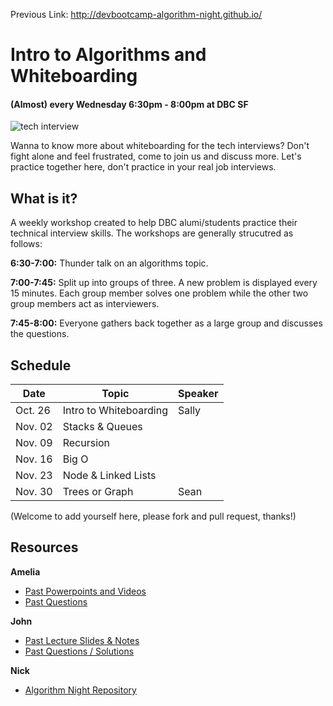 Previous Link: http://devbootcamp-algorithm-night.github.io/

# Intro to Algorithms and Whiteboarding
#### (Almost) every Wednesday 6:30pm - 8:00pm at DBC SF
![tech interview](whiteboarding.jpg "whiteboarding scenario")

Wanna to know more about whiteboarding for the tech interviews? Don't fight alone and feel frustrated, come to join us and discuss more. Let's practice together here, don't practice in your real job interviews.

## What is it?

A weekly workshop created to help DBC alumi/students practice their technical interview skills. The workshops are generally strucutred as follows:

**6:30-7:00:** Thunder talk on an algorithms topic.

**7:00-7:45:** Split up into groups of three. A new problem is displayed every 15 minutes. Each group member solves one problem while the other two group members act as interviewers.

**7:45-8:00:** Everyone gathers back together as a large group and discusses the questions.

## Schedule

Date | Topic | Speaker
 --- | --- | ---
Oct. 26 | Intro to Whiteboarding | Sally
Nov. 02 | Stacks & Queues |
Nov. 09 | Recursion |
Nov. 16 | Big O |
Nov. 23 | Node & Linked Lists |
Nov. 30 | Trees or Graph| Sean

(Welcome to add yourself here, please fork and pull request, thanks!)

## Resources

**Amelia**
- [Past Powerpoints and Videos](https://github.com/adowns01/Intro-to-Whiteboarding-DBC/blob/master/powerpoint_links.md)
- [Past Questions](https://github.com/adowns01/Intro-to-Whiteboarding-DBC/blob/master/questions.md)

**John**
- [Past Lecture Slides & Notes](http://devbootcamp-algorithm-night.github.io/lectures.html)
- [Past Questions / Solutions](http://devbootcamp-algorithm-night.github.io/questions.html)

**Nick**
- [Algorithm Night Repository](https://github.com/psiclops/algorithm-night-slides)
